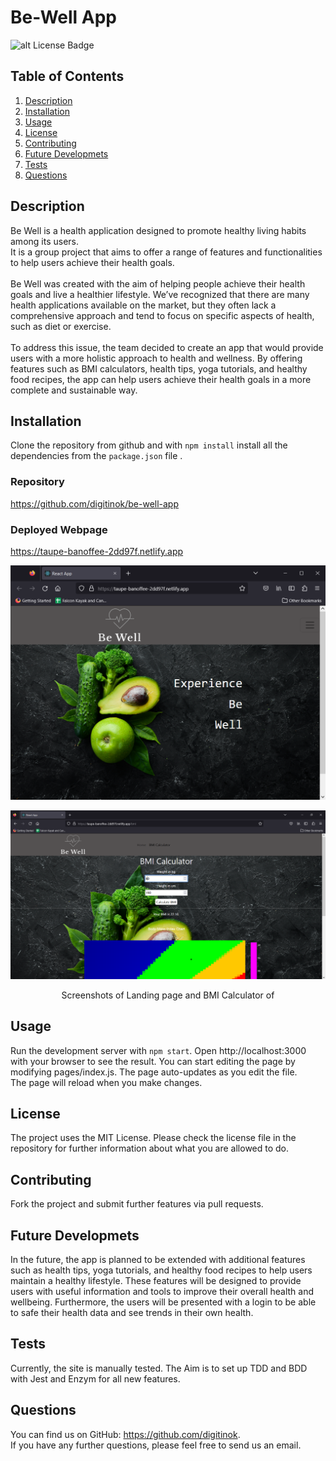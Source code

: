 # Be-Well App

![alt License Badge](https://img.shields.io/badge/license-MIT_License-green.svg)

## Table of Contents

1. [Description](#description)
2. [Installation](#installation)
3. [Usage](#usage)
4. [License](#license)
5. [Contributing](#contributing)
6. [Future Developmets](#future-developmets)
7. [Tests](#tests)
8. [Questions](#questions)

## Description

Be Well is a health application designed to promote healthy living habits among its users.\
It is a group project that aims to offer a range of features and functionalities to help users achieve their health goals.\
\
Be Well was created with the aim of helping people achieve their health goals and live a healthier lifestyle. We’ve recognized that there are many health applications available on the market, but they often lack a comprehensive approach and tend to focus on specific aspects of health, such as diet or exercise.\
\
To address this issue, the team decided to create an app that would provide users with a more holistic approach to health and wellness. By offering features such as BMI calculators, health tips, yoga tutorials, and healthy food recipes, the app can help users achieve their health goals in a more complete and sustainable way.


## Installation

Clone the repository from github and with `npm install` install all the dependencies from the `package.json` file . 

### Repository

https://github.com/digitinok/be-well-app

### Deployed Webpage

https://taupe-banoffee-2dd97f.netlify.app


![alt screenshot of landing page](public/be-well.png)

![alt screenshot of BMI Claculator](public/be-well-bmi.png)

<p style="text-align: center;">Screenshots of Landing page and BMI Calculator of </p>


## Usage

Run the development server with `npm start`. Open http://localhost:3000 with your browser to see the result.
You can start editing the page by modifying pages/index.js. The page auto-updates as you edit the file.\
The page will reload when you make changes.

## License

The project uses the MIT License. Please check the license file in the repository for further information about what you are allowed to do.

## Contributing

Fork the project and submit further features via pull requests.

## Future Developmets

In the future, the app is planned to be extended with additional features such as health tips, yoga tutorials, and healthy food recipes to help users maintain a healthy lifestyle. These features will be designed to provide users with useful information and tools to improve their overall health and wellbeing.
Furthermore, the users will be presented with a login to be able to safe their health data and see trends in their own health.


## Tests

Currently, the site is manually tested.  The Aim is to set up TDD and BDD with Jest and Enzym for all new features.

## Questions

You can find us on GitHub: https://github.com/digitinok.  
If you have any further questions, please feel free to send us an email.  
